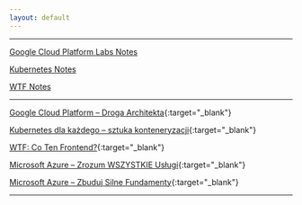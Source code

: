 ```yaml
---
layout: default
---
```



---

[Google Cloud Platform Labs Notes](https://bpelikan.github.io/qwiklabs-notes/)

[Kubernetes Notes](https://bpelikan.github.io/KubernetesNotes/)

<!-- [AzureLearningNotes](https://bpelikan.github.io/AzureLearningNotes/) -->

[WTF Notes](https://bpelikan.github.io/WTFNotes/)

---

[Google Cloud Platform – Droga Architekta](https://szkolachmury.pl/kursy/google-cloud-platform/){:target="_blank"}

[Kubernetes dla każdego – sztuka konteneryzacji](https://szkolachmury.pl/kursy/kontenery-k8s/){:target="_blank"}

[WTF: Co Ten Frontend?](https://edu.devstyle.pl/product/frontend/){:target="_blank"}

[Microsoft Azure – Zrozum WSZYSTKIE Usługi](https://szkolachmury.pl/product/microsoft-azure-zrozum-wszystkie-uslugi/){:target="_blank"}

[Microsoft Azure – Zbuduj Silne Fundamenty](https://szkolachmury.pl/product/microsoft-azure-zbuduj-silne-fundamenty/){:target="_blank"}

---

